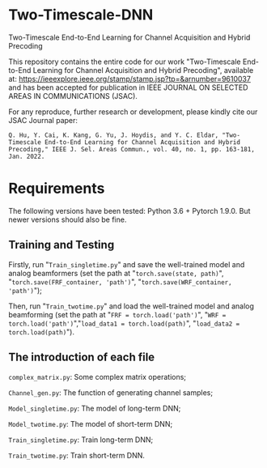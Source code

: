 # Two-Timescale-DNN
Two-Timescale End-to-End Learning for Channel Acquisition and Hybrid Precoding

This repository contains the entire code for our work "Two-Timescale End-to-End Learning for Channel Acquisition and Hybrid Precoding", available at: https://ieeexplore.ieee.org/stamp/stamp.jsp?tp=&arnumber=9610037 and has been accepted for publication in IEEE JOURNAL ON SELECTED AREAS IN COMMUNICATIONS (JSAC).

For any reproduce, further research or development, please kindly cite our JSAC Journal paper:

`Q. Hu, Y. Cai, K. Kang, G. Yu, J. Hoydis, and Y. C. Eldar, "Two-Timescale End-to-End Learning for Channel Acquisition and Hybrid Precoding," IEEE J. Sel. Areas Commun., vol. 40, no. 1, pp. 163-181, Jan. 2022.`

# Requirements
The following versions have been tested: Python 3.6 + Pytorch 1.9.0. But newer versions should also be fine.

## Training and Testing
Firstly, run "`Train_singletime.py`" and save the well-trained model and analog beamformers (set the path at "`torch.save(state, path)`", "`torch.save(FRF_container, 'path')`", "`torch.save(WRF_container, 'path')`");

Then, run "`Train_twotime.py`" and load the well-trained model and analog beamforming (set the path at "`FRF = torch.load('path')`", "`WRF = torch.load('path')`","`load_data1 = torch.load(path)`", "`load_data2 = torch.load(path)`").


## The introduction of each file
`complex_matrix.py`: Some complex matrix operations;

`Channel_gen.py`: The function of generating channel samples;

`Model_singletime.py`: The model of long-term DNN;

`Model_twotime.py`: The model of short-term DNN;

`Train_singletime.py`: Train long-term DNN;

`Train_twotime.py`: Train short-term DNN.
